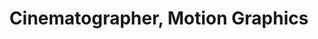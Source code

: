 ---
type: "teammember"
fullname: "Shane Kinsler"
headshot: "shane.jpg"
title: "Cinematographer, Motion Graphics"
bio: 
 - "Shane Kinsler is based in Miami, Florida and began his career as a production assistant on such films as Any Given Sunday and 2 Fast 2 Furious before starting his own company. His short film, Language of Love, won “Best Romantic Comedy” at CinemaSlam at the 2012 MIFF. Shane is pursuing his masters in film from the University of Miami."
---